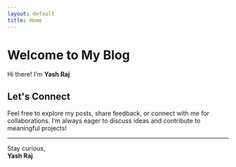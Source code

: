 ```yaml
---
layout: default
title: Home
---
```





# Welcome to My Blog

Hi there! I'm **Yash Raj**



## Let's Connect

Feel free to explore my posts, share feedback, or connect with me for collaborations. I’m always eager to discuss ideas and contribute to meaningful projects!



---

Stay curious,  
**Yash Raj**
